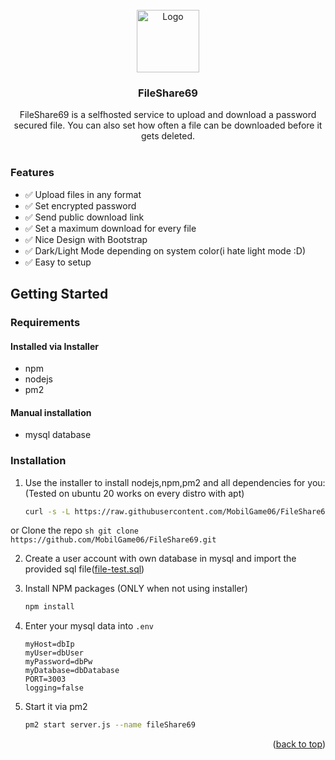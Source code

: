 <!-- PROJECT LOGO -->
<br />
<div align="center">
  <a">
    <img src="https://xamplex.de/s/ruua73gsnbeuhlju975intjc4.png" alt="Logo" width="100" height="100">
  </a>

  <h3 align="center">FileShare69</h3>

  <p align="center">
    FileShare69 is a selfhosted service to upload and download a password secured file. You can also set how often a file can be downloaded before it gets deleted.
    <br />
    <br />
  </p>
</div>


### Features
- ✅ Upload files in any format
- ✅ Set encrypted password
- ✅ Send public download link
- ✅ Set a maximum download for every file
- ✅ Nice Design with Bootstrap
- ✅ Dark/Light Mode depending on system color(i hate light mode :D)
- ✅ Easy to setup

## Getting Started

### Requirements
#### Installed via Installer
* npm
* nodejs
* pm2
#### Manual installation
* mysql database

                   

### Installation
1. Use the installer to install nodejs,npm,pm2 and all dependencies for you:
                   (Tested on ubuntu 20 works on every distro with apt)
   ```sh
   curl -s -L https://raw.githubusercontent.com/MobilGame06/FileShare69/main/install.sh | bash                                    
   ``` 
                   
  or Clone the repo
     ```sh
    git clone https://github.com/MobilGame06/FileShare69.git
     ```
                   
2. Create a user account with own database in mysql and import the provided sql file([file-test.sql](https://github.com/MobilGame06/FileShare69/blob/main/file-test.sql))

3. Install NPM packages (ONLY when not using installer)
   ```sh
   npm install
   ```
4. Enter your mysql data into `.env`
   ```env
   myHost=dbIp
   myUser=dbUser
   myPassword=dbPw
   myDatabase=dbDatabase
   PORT=3003
   logging=false
   ```
5. Start it via pm2
   ```sh
   pm2 start server.js --name fileShare69
   ```

<p align="right">(<a href="#top">back to top</a>)</p>
